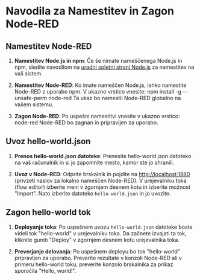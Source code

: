# Navodila za Namestitev in Zagon Node-RED

## Namestitev Node-RED

1. **Namestitev Node.js in npm**: Če še nimate nameščenega Node.js in npm, sledite navodilom na [uradni spletni strani Node.js](https://nodejs.org/) za namestitev na vaš sistem.

2. **Namestitev Node-RED**: Ko imate nameščen Node.js, lahko namestite Node-RED z uporabo npm. V ukazno vrstico vnesite:
npm install -g --unsafe-perm node-red
Ta ukaz bo namestil Node-RED globalno na vašem sistemu.

3. **Zagon Node-RED**: Po uspešni namestitvi vnesite v ukazno vrstico:
node-red
Node-RED bo zagnan in pripravljen za uporabo.

## Uvoz hello-world.json

1. **Prenos hello-world.json datoteke**: Prenesite hello-world.json datoteko na vaš računalnik in si jo zapomnite mesto, kamor ste jo shranili.

2. **Uvoz v Node-RED**: Odprite brskalnik in pojdite na [http://localhost:1880](http://localhost:1880) (privzeti naslov za lokalno nameščen Node-RED). V urejevalniku toka (flow editor) izberite meni v zgornjem desnem kotu in izberite možnost "Import". Nato izberite datoteko `hello-world.json` in jo uvozite.

## Zagon hello-world tok

1. **Deployanje toka**: Po uspešnem uvozu `hello-world.json` datoteke boste videli tok "hello-world" v urejevalniku toka. Da začnete izvajati ta tok, kliknite gumb "Deploy" v zgornjem desnem kotu urejevalnika toka.

2. **Preverjanje delovanja**: Po uspešnem deployu bo tok "hello-world" pripravljen za uporabo. Preverite rezultate v konzoli Node-RED ali v primeru hello-world toku, preverite konzolo brskalnika za prikaz sporočila "Hello, world!".

